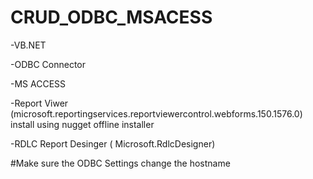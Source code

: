 # CRUD_ODBC_MSACESS

-VB.NET

-ODBC Connector


-MS ACCESS

-Report Viwer (microsoft.reportingservices.reportviewercontrol.webforms.150.1576.0) install using nugget offline installer

-RDLC Report Desinger ( Microsoft.RdlcDesigner)

#Make sure the ODBC Settings change the  hostname
